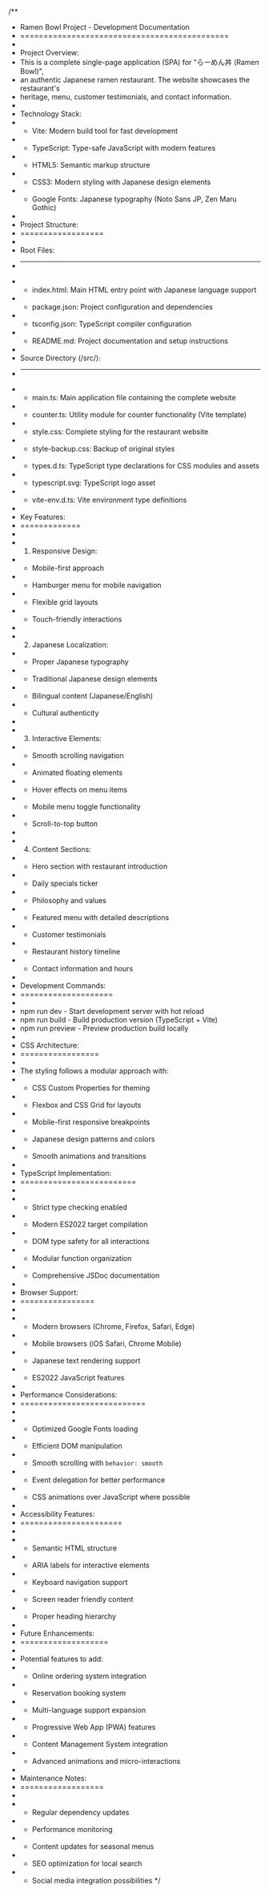 /**
 * Ramen Bowl Project - Development Documentation
 * =============================================
 * 
 * Project Overview:
 * This is a complete single-page application (SPA) for "らーめん丼 (Ramen Bowl)",
 * an authentic Japanese ramen restaurant. The website showcases the restaurant's
 * heritage, menu, customer testimonials, and contact information.
 * 
 * Technology Stack:
 * - Vite: Modern build tool for fast development
 * - TypeScript: Type-safe JavaScript with modern features
 * - HTML5: Semantic markup structure
 * - CSS3: Modern styling with Japanese design elements
 * - Google Fonts: Japanese typography (Noto Sans JP, Zen Maru Gothic)
 * 
 * Project Structure:
 * ==================
 * 
 * Root Files:
 * -----------
 * - index.html: Main HTML entry point with Japanese language support
 * - package.json: Project configuration and dependencies
 * - tsconfig.json: TypeScript compiler configuration
 * - README.md: Project documentation and setup instructions
 * 
 * Source Directory (/src/):
 * -------------------------
 * - main.ts: Main application file containing the complete website
 * - counter.ts: Utility module for counter functionality (Vite template)
 * - style.css: Complete styling for the restaurant website
 * - style-backup.css: Backup of original styles
 * - types.d.ts: TypeScript type declarations for CSS modules and assets
 * - typescript.svg: TypeScript logo asset
 * - vite-env.d.ts: Vite environment type definitions
 * 
 * Key Features:
 * =============
 * 
 * 1. Responsive Design:
 *    - Mobile-first approach
 *    - Hamburger menu for mobile navigation
 *    - Flexible grid layouts
 *    - Touch-friendly interactions
 * 
 * 2. Japanese Localization:
 *    - Proper Japanese typography
 *    - Traditional Japanese design elements
 *    - Bilingual content (Japanese/English)
 *    - Cultural authenticity
 * 
 * 3. Interactive Elements:
 *    - Smooth scrolling navigation
 *    - Animated floating elements
 *    - Hover effects on menu items
 *    - Mobile menu toggle functionality
 *    - Scroll-to-top button
 * 
 * 4. Content Sections:
 *    - Hero section with restaurant introduction
 *    - Daily specials ticker
 *    - Philosophy and values
 *    - Featured menu with detailed descriptions
 *    - Customer testimonials
 *    - Restaurant history timeline
 *    - Contact information and hours
 * 
 * Development Commands:
 * ====================
 * 
 * npm run dev     - Start development server with hot reload
 * npm run build   - Build production version (TypeScript + Vite)
 * npm run preview - Preview production build locally
 * 
 * CSS Architecture:
 * =================
 * 
 * The styling follows a modular approach with:
 * - CSS Custom Properties for theming
 * - Flexbox and CSS Grid for layouts
 * - Mobile-first responsive breakpoints
 * - Japanese design patterns and colors
 * - Smooth animations and transitions
 * 
 * TypeScript Implementation:
 * =========================
 * 
 * - Strict type checking enabled
 * - Modern ES2022 target compilation
 * - DOM type safety for all interactions
 * - Modular function organization
 * - Comprehensive JSDoc documentation
 * 
 * Browser Support:
 * ================
 * 
 * - Modern browsers (Chrome, Firefox, Safari, Edge)
 * - Mobile browsers (iOS Safari, Chrome Mobile)
 * - Japanese text rendering support
 * - ES2022 JavaScript features
 * 
 * Performance Considerations:
 * ===========================
 * 
 * - Optimized Google Fonts loading
 * - Efficient DOM manipulation
 * - Smooth scrolling with `behavior: smooth`
 * - Event delegation for better performance
 * - CSS animations over JavaScript where possible
 * 
 * Accessibility Features:
 * ======================
 * 
 * - Semantic HTML structure
 * - ARIA labels for interactive elements
 * - Keyboard navigation support
 * - Screen reader friendly content
 * - Proper heading hierarchy
 * 
 * Future Enhancements:
 * ===================
 * 
 * Potential features to add:
 * - Online ordering system integration
 * - Reservation booking system
 * - Multi-language support expansion
 * - Progressive Web App (PWA) features
 * - Content Management System integration
 * - Advanced animations and micro-interactions
 * 
 * Maintenance Notes:
 * ==================
 * 
 * - Regular dependency updates
 * - Performance monitoring
 * - Content updates for seasonal menus
 * - SEO optimization for local search
 * - Social media integration possibilities
 */
